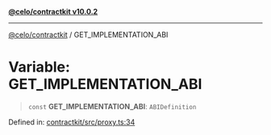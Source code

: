 [**@celo/contractkit v10.0.2**](../README.md)

***

[@celo/contractkit](../globals.md) / GET\_IMPLEMENTATION\_ABI

# Variable: GET\_IMPLEMENTATION\_ABI

> `const` **GET\_IMPLEMENTATION\_ABI**: `ABIDefinition`

Defined in: [contractkit/src/proxy.ts:34](https://github.com/celo-org/developer-tooling/blob/master/packages/sdk/contractkit/src/proxy.ts#L34)
